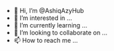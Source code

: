 - 👋 Hi, I’m @AshiqAzyHub
- 👀 I’m interested in ...
- 🌱 I’m currently learning ...
- 💞️ I’m looking to collaborate on ...
- 📫 How to reach me ...

<!---
AshiqAzyHub/AshiqAzyHub is a ✨ special ✨ repository because its `README.md` (this file) appears on your GitHub profile.
You can click the Preview link to take a look at your changes.
--->
